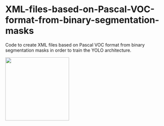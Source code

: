 # XML-files-based-on-Pascal-VOC-format-from-binary-segmentation-masks


Code to create XML files based on Pascal VOC format from binary segmentation masks in order to train the YOLO architecture.



<img width="200" height="200" src="xml_file.png"/>
